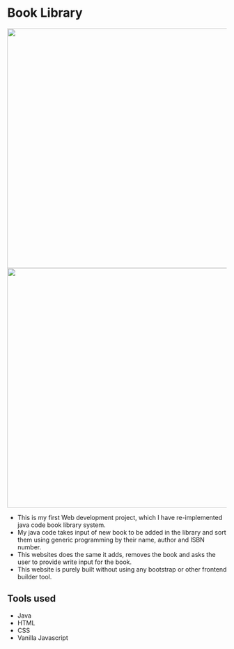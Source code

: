 # Book Library


<a href="url"><img src="https://user-images.githubusercontent.com/76813122/148976682-5de7b13a-4231-49bc-abce-71929db22f20.png"  height="550" width="750" ><img src="https://user-images.githubusercontent.com/76813122/148976735-960852cb-c248-4a40-ab0d-76975e8f42eb.png"  height="550" width="750" ></a>

- This is my first Web development project, which I have re-implemented java code book library system. 
- My java code takes input of new book to be added in the library and sort them using generic programming by their name, author and ISBN number. 
- This websites does the same it adds, removes the book and asks the user to provide write input for the book.
- This website is purely built without using any bootstrap or other frontend builder tool.

## Tools used
- Java
- HTML
- CSS
- Vanilla Javascript
